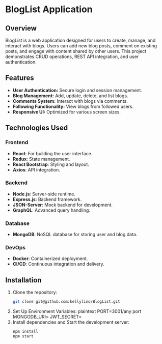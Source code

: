 # BlogList Application

## Overview
BlogList is a web application designed for users to create, manage, and interact with blogs. Users can add new blog posts, comment on existing posts, and engage with content shared by other users. This project demonstrates CRUD operations, REST API integration, and user authentication.

## Features
- **User Authentication:** Secure login and session management.
- **Blog Management:** Add, update, delete, and list blogs.
- **Comments System:** Interact with blogs via comments.
- **Following Functionality:** View blogs from followed users.
- **Responsive UI:** Optimized for various screen sizes.

## Technologies Used

### Frontend
- **React**: For building the user interface.
- **Redux**: State management.
- **React Bootstrap**: Styling and layout.
- **Axios**: API integration.

### Backend
- **Node.js**: Server-side runtime.
- **Express.js**: Backend framework.
- **JSON-Server**: Mock backend for development.
- **GraphQL**: Advanced query handling.

### Database
- **MongoDB**: NoSQL database for storing user and blog data.

### DevOps
- **Docker**: Containerized deployment.
- **CI/CD**: Continuous integration and delivery.

## Installation

1. Clone the repository:
   ```bash
   git clone git@github.com:kellylino/BlogList.git
2. Set Up Environment Variables:
   plaintext
   PORT=3001/any port
   MONGODB_URI=<your-mongodb-uri>
   JWT_SECRET=<your-secret-key>   
4. Install dependencies and Start the development server:
   ```bash
   npm install
   npm start
   

